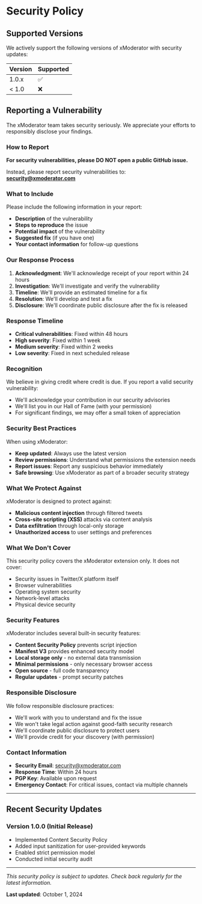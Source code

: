 # Security Policy

## Supported Versions

We actively support the following versions of xModerator with security updates:

| Version | Supported          |
| ------- | ------------------ |
| 1.0.x   | :white_check_mark: |
| < 1.0   | :x:                |

## Reporting a Vulnerability

The xModerator team takes security seriously. We appreciate your efforts to responsibly disclose your findings.

### How to Report

**For security vulnerabilities, please DO NOT open a public GitHub issue.**

Instead, please report security vulnerabilities to: **security@xmoderator.com**

### What to Include

Please include the following information in your report:

- **Description** of the vulnerability
- **Steps to reproduce** the issue
- **Potential impact** of the vulnerability
- **Suggested fix** (if you have one)
- **Your contact information** for follow-up questions

### Our Response Process

1. **Acknowledgment**: We'll acknowledge receipt of your report within 24 hours
2. **Investigation**: We'll investigate and verify the vulnerability
3. **Timeline**: We'll provide an estimated timeline for a fix
4. **Resolution**: We'll develop and test a fix
5. **Disclosure**: We'll coordinate public disclosure after the fix is released

### Response Timeline

- **Critical vulnerabilities**: Fixed within 48 hours
- **High severity**: Fixed within 1 week
- **Medium severity**: Fixed within 2 weeks
- **Low severity**: Fixed in next scheduled release

### Recognition

We believe in giving credit where credit is due. If you report a valid security vulnerability:

- We'll acknowledge your contribution in our security advisories
- We'll list you in our Hall of Fame (with your permission)
- For significant findings, we may offer a small token of appreciation

### Security Best Practices

When using xModerator:

- **Keep updated**: Always use the latest version
- **Review permissions**: Understand what permissions the extension needs
- **Report issues**: Report any suspicious behavior immediately
- **Safe browsing**: Use xModerator as part of a broader security strategy

### What We Protect Against

xModerator is designed to protect against:

- **Malicious content injection** through filtered tweets
- **Cross-site scripting (XSS)** attacks via content analysis
- **Data exfiltration** through local-only storage
- **Unauthorized access** to user settings and preferences

### What We Don't Cover

This security policy covers the xModerator extension only. It does not cover:

- Security issues in Twitter/X platform itself
- Browser vulnerabilities
- Operating system security
- Network-level attacks
- Physical device security

### Security Features

xModerator includes several built-in security features:

- **Content Security Policy** prevents script injection
- **Manifest V3** provides enhanced security model
- **Local storage only** - no external data transmission
- **Minimal permissions** - only necessary browser access
- **Open source** - full code transparency
- **Regular updates** - prompt security patches

### Responsible Disclosure

We follow responsible disclosure practices:

- We'll work with you to understand and fix the issue
- We won't take legal action against good-faith security research
- We'll coordinate public disclosure to protect users
- We'll provide credit for your discovery (with permission)

### Contact Information

- **Security Email**: security@xmoderator.com
- **Response Time**: Within 24 hours
- **PGP Key**: Available upon request
- **Emergency Contact**: For critical issues, contact via multiple channels

---

## Recent Security Updates

### Version 1.0.0 (Initial Release)
- Implemented Content Security Policy
- Added input sanitization for user-provided keywords
- Enabled strict permission model
- Conducted initial security audit

---

*This security policy is subject to updates. Check back regularly for the latest information.*

**Last updated**: October 1, 2024